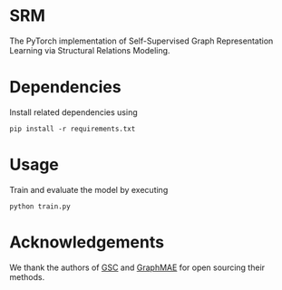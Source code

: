 # SRM
The PyTorch implementation of Self-Supervised Graph Representation Learning via Structural Relations Modeling.

# Dependencies
Install related dependencies using

`pip install -r requirements.txt`

# Usage
Train and evaluate the model by executing

`python train.py`

 
# Acknowledgements

We thank the authors of [GSC](https://github.com/yh-han/GSC.git) and [GraphMAE](https://github.com/THUDM/GraphMAE) for open sourcing their methods.


